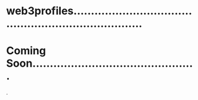 # web3profiles.........................................................................
# Coming Soon...............................................
.
